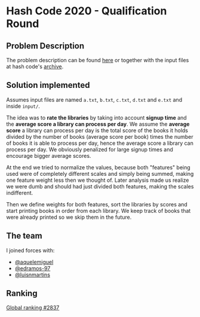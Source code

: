 # Hash Code 2020 - Qualification Round

## Problem Description

The problem description can be found [here](https://storage.googleapis.com/coding-competitions.appspot.com/HC/2020/hashcode_2020_online_qualification_round.pdf) or together with the input files at hash code's [archive](https://codingcompetitions.withgoogle.com/hashcode/archive).

## Solution implemented

Assumes input files are named `a.txt`, `b.txt`, `c.txt`, `d.txt` and `e.txt` and inside ```input/```.

The idea was to **rate the libraries** by taking into account **signup time** and the **average score a library can process per day**. We assume the **average score** a library can process per day is the total score of the books it holds divided by the number of books (average score per book) times the number of books it is able to process per day, hence the average score a library can process per day. We obviously penalized for large signup times and encourage bigger average scores.

At the end we tried to normalize the values, because both "features" being used were of completely different scales and simply being summed, making one feature weight less then we thought of. Later analysis made us realize we were dumb and should had just divided both features, making the scales indifferent.

Then we define weights for both features, sort the libraries by scores and start printing books in order from each library. We keep track of books that were already printed so we skip them in the future.

## The team

I joined forces with:
- [@aquelemiguel](https://github.com/aquelemiguel)
- [@edramos-97](https://github.com/edramos-97)
- [@luisnmartins](https://github.com/luisnmartins)

## Ranking

[Global ranking #2837](https://codingcompetitions.withgoogle.com/hashcode/archive/2020)

